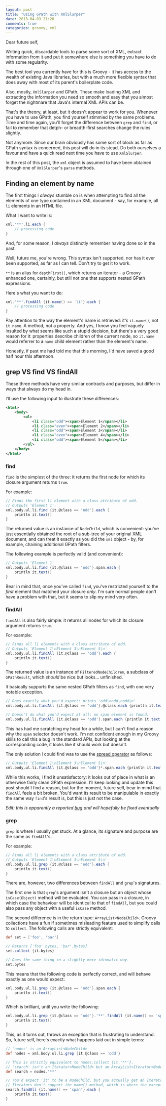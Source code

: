 ```yaml
---
layout: post
title: "Using GPath with XmlSlurper"
date: 2013-04-09 21:28
comments: true
categories: groovy, xml
---
```

Dear future self,

Writing quick, discardable tools to parse some sort of XML, extract information from it and put it somewhere else is
something you have to do with some regularity.

The best tool you currently have for this is Groovy - it has access to the wealth of existing Java libraries, but with a
much more flexible syntax that does away with most of its parent's boilerplate code.

Also, mostly, `XmlSlurper` and GPath. These make loading XML and extracting the information you need so smooth and easy
that you almost forget the nightmare that Java's internal XML APIs can be.

That's the theory, at least, but it doesn't appear to work for you. Whenever you have to use GPath, you find yourself
stimmied by the same problems. Time and time again, you'll forget the difference between `grep` and `find`, or fail to remember that detph- or breadth-first searches change the rules slightly.

Not anymore. Since our brain obviously has some sort of block as far as GPath syntax is concerned, this post will do in
its stead. Do both ourselves a favour and have a quick read next time you have to use `XmlSlurper`.

<!-- more -->

In the rest of this post, the `xml` object is assumed to have been obtained through one of `XmlSlurper`'s `parse`
methods.

## Finding an element by name

The first things I *always* stumble on is when attempting to find all the elements of one type contained in an XML
document - say, for example, all `li` elements in an HTML file.

What I want to write is:
```groovy
xml.'**'.li.each {
    // processing code
}
```

And, for some reason, I *always* distinctly remember having done so in the past.

Well, future me, you're wrong. This syntax isn't supported, nor has it ever been supported, as far as I can tell. Don't
try to get it to work.

`**` is an alias for `depthFirst()`, which returns an iterator - a Groovy enhanced one, certainly, but still not one
that supports nested GPath expressions.

Here's what you want to do:

```groovy
xml.'**'.findAll {it.name() == 'li'}.each {
    // processing code
}
```

Pay attention to the way the element's name is retrieved: it's `it.name()`, not `it.name`. A method, not a property. And
yes, I know you feel vaguely insulted by what seems like such a stupid decision, but there's a very good reason for it:
properties describe children of the current node, so `it.name` would referrer to a `name` child element rather than the
element's name.

Honestly, if past me had told me that this morning, I'd have saved a good half hour this afternoon.

## grep VS find VS findAll

These three methods have very similar contracts and purposes, but differ in ways that always do my head in.

I'll use the following input to illustrate these differences:
```xml
<html>
    <body>
        <ul>
            <li class="odd"><span>Element 1</span></li>
            <li class="even"><span>Element 2</span></li>
            <li class="odd"><span>Element 3</span></li>
            <li class="even"><span>Element 4</span></li>
            <li class="odd"><span>Element 5</span></li>
        </ul>
    </body>
</html>
```


### find
`find` is the simplest of the three: it returns the first node for which its closure argument returns `true`.

For example:
```groovy
// Finds the first li element with a class attribute of odd.
// Outputs 'Element 1'.
xml.body.ul.li.find {it.@class == 'odd'}.each {
    println it.text()
}
```

The returned value is an instance of `NodeChild`, which is convenient: you've just essentially obtained the root of a
sub-tree of your original XML document, and can treat it exactly as you did the `xml` object - by, for example, chaining additional GPath filters.

The following example is perfectly valid (and convenient):
```groovy
// Outputs 'Element 1'
xml.body.ul.li.find {it.@class == 'odd'}.span.each {
    println it.text()
}
```

Bear in mind that, once you've called `find`, you've restricted yourself to the *first* element that matched your
closure *only*. I'm sure normal people don't have a problem with that, but it seems to slip my mind very often.

### findAll
`findAll` is also fairly simple: it returns all nodes for which its closure argument returns `true`.

For example:
```groovy
// Finds all li elements with a class attribute of odd.
// Outputs 'Element 1\nElement 3\nElement 5\n'
xml.body.ul.li.findAll {it.@class == 'odd'}.each {
    println it.text()
}
```

The returned value is an instance of `FilteredNodeChildren`, a subclass of `GPathResult`, which *should* be nice but
looks... unfinished.

It basically supports the same nested GPath filters as `find`, with one very notable exception.
```groovy
// Does exactly what you'd expect: prints 'odd\nodd\nodd\n'
xml.body.ul.li.findAll {it.@class == 'odd'}.@class.each {println it.text()}

// Doesn't do what you'd expect at all: no span element is found.
xml.body.ul.li.findAll {it.@class == 'odd'}.span.each {println it.text()}
```

This has had me scratching my head for a while, but I can't find a reason why the `span` selector doesn't work. I'm not
confident enough in my Groovy skills to call this a bug in the standard APIs, but looking at the corresponding code, it
looks like it should work but doesn't.

The only solution I could find was to use the
[spread operator](http://groovy.codehaus.org/Operators#Operators-SpreadOperator) as follows:
```groovy
// Outputs 'Element 1\nElement 3\nElement 5\n'
xml.body.ul.li.findAll {it.@class == 'odd'}*.span.each {println it.text()}
```

While this works, I find it unsatisfactory: it looks out of place in what is an otherwise fairly clean GPath expression.
I'll keep looking and update this post should I find a reason, but for the moment, future self, bear in mind that
`findAll` feels a bit broken. You'd want its result to be manipulable in exactly the same way `find`'s result is, but
this is just not the case.

_Edit: this is apparently a reported [bug](https://jira.codehaus.org/browse/GROOVY-6122) and will hopefully be fixed
eventually_


### grep
`grep` is where I usually get stuck. At a glance, its signature and purpose are the same as `findAll`'s.

For example:
```groovy
// Finds all li elements with a class attribute of odd.
// Outputs 'Element 1\nElement 3\nElement 5\n'
xml.body.ul.li.grep {it.@class == 'odd'}.each {
    println it.text()
}
```

There are, however, two differences between `findAll` and `grep`'s signatures.

The first one is that `grep`'s argument isn't a closure but an object whose `isCase(Object)` method will be evaluated.
You can pass in a closure, in which case the behaviour will be identical to that of `findAll`, but you could also pass
any object with a useful `isCase` method.

The second difference is in the return type: `ArrayList<NodeChild>`. Groovy collections have a fun if sometimes
misleading feature used to simplify calls to `collect`. The following calls are strictly equivalent:
```groovy
def set = ['foo', 'bar']

// Returns ['foo'.bytes, 'bar'.bytes]
set.collect {it.bytes}

// Does the same thing in a slightly more idiomatic way.
set.bytes
```

This means that the following code is perfectly correct, and will behave exactly as one would expect:
```groovy
xml.body.ul.li.grep {it.@class == 'odd'}.span.each {
    println it.text()
}
```

Which is brilliant, until you write the following:
```groovy
xml.body.ul.li.grep {it.@class == 'odd'}.'**'.findAll {it.name() == 'span'}.each {
    println it.text()
}
```
This, as it turns out, throws an exception that is frustrating to understand. So, future self, here's exactly what
happens laid out in simple terms:
```groovy
// 'nodes' is an ArrayList<NodeChild>
def nodes = xml.body.ul.li.grep {it.@class == 'odd'}

// This is strictly equivalent to nodes.collect {it.'**'}.
// 'search' isn't an Iterator<NodeChild> but an ArrayList<Iterator<NodeChild>>
def search = nodes.'**'

// You'd expect 'it' to be a NodeChild, but you actually get an Iterator<NodeChild>.
// Iterators don't support the name() method, which is where the exception is raised.
search.findAll {it.name() == 'span'}.each {
    println it.text()
}
```
